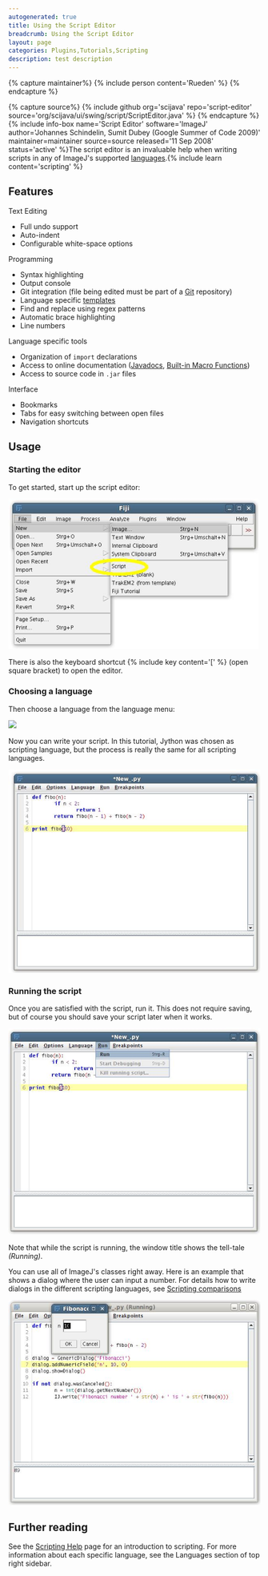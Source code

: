 ```yaml
---
autogenerated: true
title: Using the Script Editor
breadcrumb: Using the Script Editor
layout: page
categories: Plugins,Tutorials,Scripting
description: test description
---
```



{% capture maintainer%}
{% include person content='Rueden' %}
{% endcapture %}

{% capture source%}
{% include github org='scijava' repo='script-editor' source='org/scijava/ui/swing/script/ScriptEditor.java' %}
{% endcapture %}
{% include info-box name='Script Editor' software='ImageJ' author='Johannes Schindelin, Sumit Dubey (Google Summer of Code 2009)' maintainer=maintainer source=source released='11 Sep 2008' status='active' %}The script editor is an invaluable help when writing scripts in any of ImageJ's supported [languages](Scripting_comparisons).{% include learn content='scripting' %}

Features
--------

Text Editing  

-   Full undo support
-   Auto-indent
-   Configurable white-space options

Programming  

-   Syntax highlighting
-   Output console
-   Git integration (file being edited must be part of a [Git](Git) repository)
-   Language specific [templates](Script_Templates)
-   Find and replace using regex patterns
-   Automatic brace highlighting
-   Line numbers

Language specific tools  

-   Organization of `import` declarations
-   Access to online documentation ([Javadocs](http://javadoc.imagej.net), [Built-in Macro Functions](http://imagej.nih.gov/ij/developer/macro/functions.html))
-   Access to source code in `.jar` files

Interface  

-   Bookmarks
-   Tabs for easy switching between open files
-   Navigation shortcuts

Usage
-----

### Starting the editor

To get started, start up the script editor:

<img src="/media/Script-Editor-new.jpg" width="500"/>

There is also the keyboard shortcut {% include key content='\[' %} (open square bracket) to open the editor.

### Choosing a language

Then choose a language from the language menu:

![](/media/Script-Editor-choose-language.jpg"Script-Editor-choose-language.jpg")

Now you can write your script. In this tutorial, Jython was chosen as scripting language, but the process is really the same for all scripting languages.

![](/media/Script-Editor-first-script.jpg "Script-Editor-first-script.jpg")

### Running the script

Once you are satisfied with the script, run it. This does not require saving, but of course you should save your script later when it works.

![](/media/Script-Editor-run.jpg "Script-Editor-run.jpg")

Note that while the script is running, the window title shows the tell-tale *(Running)*.

You can use all of ImageJ's classes right away. Here is an example that shows a dialog where the user can input a number. For details how to write dialogs in the different scripting languages, see [Scripting comparisons](Scripting_comparisons)

![](/media/Script-Editor-dialog.jpg "Script-Editor-dialog.jpg")

Further reading
---------------

See the [Scripting Help](Scripting_Help) page for an introduction to scripting. For more information about each specific language, see the Languages section of top right sidebar.

  
